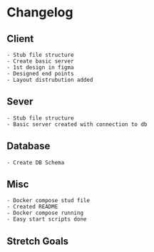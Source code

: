 # Changelog

## Client 
    - Stub file structure
    - Create basic server
    - 1st design in figma
    - Designed end points
    - Layout distrubution added

## Sever 
    - Stub file structure
    - Basic server created with connection to db
  
  
## Database
    - Create DB Schema

## Misc
    - Docker compose stud file
    - Created README
    - Docker compose running 
    - Easy start scripts done 

## Stretch Goals